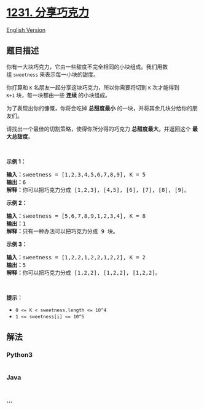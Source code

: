 # [1231. 分享巧克力](https://leetcode-cn.com/problems/divide-chocolate)

[English Version](https://github.com/yanglr/leetcode-ac/blob/master/assets/1200-1299/1231.Divide%20Chocolate/README_EN.md)

## 题目描述

<!-- 这里写题目描述 -->

<p>你有一大块巧克力，它由一些甜度不完全相同的小块组成。我们用数组&nbsp;<code>sweetness</code>&nbsp;来表示每一小块的甜度。</p>

<p>你打算和&nbsp;<code>K</code>&nbsp;名朋友一起分享这块巧克力，所以你需要将切割&nbsp;<code>K</code>&nbsp;次才能得到 <code>K+1</code>&nbsp;块，每一块都由一些 <strong>连续&nbsp;</strong>的小块组成。</p>

<p>为了表现出你的慷慨，你将会吃掉&nbsp;<strong>总甜度最小</strong> 的一块，并将其余几块分给你的朋友们。</p>

<p>请找出一个最佳的切割策略，使得你所分得的巧克力&nbsp;<strong>总甜度最大</strong>，并返回这个 <strong>最大总甜度</strong>。</p>

<p>&nbsp;</p>

<p><strong>示例 1：</strong></p>

<pre><strong>输入：</strong>sweetness = [1,2,3,4,5,6,7,8,9], K = 5
<strong>输出：</strong>6
<strong>解释：</strong>你可以把巧克力分成 [1,2,3], [4,5], [6], [7], [8], [9]。
</pre>

<p><strong>示例 2：</strong></p>

<pre><strong>输入：</strong>sweetness = [5,6,7,8,9,1,2,3,4], K = 8
<strong>输出：</strong>1
<strong>解释：</strong>只有一种办法可以把巧克力分成 9 块。
</pre>

<p><strong>示例 3：</strong></p>

<pre><strong>输入：</strong>sweetness = [1,2,2,1,2,2,1,2,2], K = 2
<strong>输出：</strong>5
<strong>解释：</strong>你可以把巧克力分成 [1,2,2], [1,2,2], [1,2,2]。
</pre>

<p>&nbsp;</p>

<p><strong>提示：</strong></p>

<ul>
	<li><code>0 &lt;= K &lt;&nbsp;sweetness.length &lt;= 10^4</code></li>
	<li><code>1 &lt;= sweetness[i] &lt;= 10^5</code></li>
</ul>


## 解法

<!-- 这里可写通用的实现逻辑 -->

<!-- tabs:start -->

### **Python3**

<!-- 这里可写当前语言的特殊实现逻辑 -->

```python

```

### **Java**

<!-- 这里可写当前语言的特殊实现逻辑 -->

```java

```

### **...**

```

```

<!-- tabs:end -->
